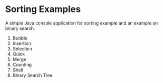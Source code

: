# Sorting Examples

A simple Java console application for sorting example and an example on binary search.

1. Bubble
2. Insertion
3. Selection
4. Quick
5. Merge
6. Counting
7. Shell
8. Binary Search Tree
